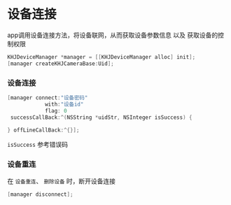 # 设备连接

app调用设备连接方法，将设备联网，从而获取设备参数信息 以及 获取设备的控制权限

```objective-c
KHJDeviceManager *manager = [[KHJDeviceManager alloc] init];
[manager createKHJCameraBase:Uid];
```



### 设备连接

```objective-c
[manager connect:"设备密码"
            with:"设备id" 
            flag: 0
 successCallBack:^(NSString *uidStr, NSInteger isSuccess) {
 
} offLineCallBack:^{}];
```

`isSuccess` 参考错误码

### 设备重连

在 `设备重连`、 `删除设备` 时，断开设备连接

```objective-c
[manager disconnect];
```

